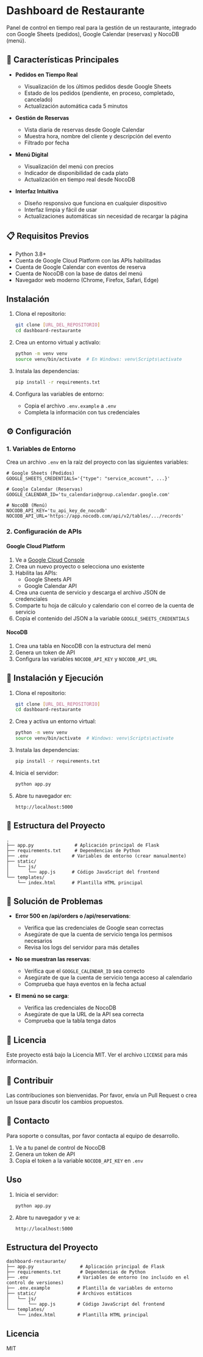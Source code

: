 # Dashboard de Restaurante

Panel de control en tiempo real para la gestión de un restaurante, integrado con Google Sheets (pedidos), Google Calendar (reservas) y NocoDB (menú).

## 🌟 Características Principales

- **Pedidos en Tiempo Real**
  - Visualización de los últimos pedidos desde Google Sheets
  - Estado de los pedidos (pendiente, en proceso, completado, cancelado)
  - Actualización automática cada 5 minutos

- **Gestión de Reservas**
  - Vista diaria de reservas desde Google Calendar
  - Muestra hora, nombre del cliente y descripción del evento
  - Filtrado por fecha

- **Menú Digital**
  - Visualización del menú con precios
  - Indicador de disponibilidad de cada plato
  - Actualización en tiempo real desde NocoDB

- **Interfaz Intuitiva**
  - Diseño responsivo que funciona en cualquier dispositivo
  - Interfaz limpia y fácil de usar
  - Actualizaciones automáticas sin necesidad de recargar la página

## 📋 Requisitos Previos

- Python 3.8+
- Cuenta de Google Cloud Platform con las APIs habilitadas
- Cuenta de Google Calendar con eventos de reserva
- Cuenta de NocoDB con la base de datos del menú
- Navegador web moderno (Chrome, Firefox, Safari, Edge)

## Instalación

1. Clona el repositorio:
   ```bash
   git clone [URL_DEL_REPOSITORIO]
   cd dashboard-restaurante
   ```

2. Crea un entorno virtual y actívalo:
   ```bash
   python -m venv venv
   source venv/bin/activate  # En Windows: venv\Scripts\activate
   ```

3. Instala las dependencias:
   ```bash
   pip install -r requirements.txt
   ```

4. Configura las variables de entorno:
   - Copia el archivo `.env.example` a `.env`
   - Completa la información con tus credenciales

## ⚙️ Configuración

### 1. Variables de Entorno
Crea un archivo `.env` en la raíz del proyecto con las siguientes variables:

```env
# Google Sheets (Pedidos)
GOOGLE_SHEETS_CREDENTIALS='{"type": "service_account", ...}'

# Google Calendar (Reservas)
GOOGLE_CALENDAR_ID='tu_calendario@group.calendar.google.com'

# NocoDB (Menú)
NOCODB_API_KEY='tu_api_key_de_nocodb'
NOCODB_API_URL='https://app.nocodb.com/api/v2/tables/.../records'
```

### 2. Configuración de APIs

#### Google Cloud Platform
1. Ve a [Google Cloud Console](https://console.cloud.google.com/)
2. Crea un nuevo proyecto o selecciona uno existente
3. Habilita las APIs:
   - Google Sheets API
   - Google Calendar API
4. Crea una cuenta de servicio y descarga el archivo JSON de credenciales
5. Comparte tu hoja de cálculo y calendario con el correo de la cuenta de servicio
6. Copia el contenido del JSON a la variable `GOOGLE_SHEETS_CREDENTIALS`

#### NocoDB
1. Crea una tabla en NocoDB con la estructura del menú
2. Genera un token de API
3. Configura las variables `NOCODB_API_KEY` y `NOCODB_API_URL`

## 🚀 Instalación y Ejecución

1. Clona el repositorio:
   ```bash
   git clone [URL_DEL_REPOSITORIO]
   cd dashboard-restaurante
   ```

2. Crea y activa un entorno virtual:
   ```bash
   python -m venv venv
   source venv/bin/activate  # Windows: venv\Scripts\activate
   ```

3. Instala las dependencias:
   ```bash
   pip install -r requirements.txt
   ```

4. Inicia el servidor:
   ```bash
   python app.py
   ```

5. Abre tu navegador en:
   ```
   http://localhost:5000
   ```

## 📝 Estructura del Proyecto

```
.
├── app.py               # Aplicación principal de Flask
├── requirements.txt     # Dependencias de Python
├── .env                # Variables de entorno (crear manualmente)
├── static/
│   └── js/
│       └── app.js      # Código JavaScript del frontend
└── templates/
    └── index.html      # Plantilla HTML principal
```

## 🔧 Solución de Problemas

- **Error 500 en /api/orders o /api/reservations**:
  - Verifica que las credenciales de Google sean correctas
  - Asegúrate de que la cuenta de servicio tenga los permisos necesarios
  - Revisa los logs del servidor para más detalles

- **No se muestran las reservas**:
  - Verifica que el `GOOGLE_CALENDAR_ID` sea correcto
  - Asegúrate de que la cuenta de servicio tenga acceso al calendario
  - Comprueba que haya eventos en la fecha actual

- **El menú no se carga**:
  - Verifica las credenciales de NocoDB
  - Asegúrate de que la URL de la API sea correcta
  - Comprueba que la tabla tenga datos

## 📄 Licencia

Este proyecto está bajo la Licencia MIT. Ver el archivo `LICENSE` para más información.

## 🤝 Contribuir

Las contribuciones son bienvenidas. Por favor, envía un Pull Request o crea un Issue para discutir los cambios propuestos.

## 📧 Contacto

Para soporte o consultas, por favor contacta al equipo de desarrollo.
1. Ve a tu panel de control de NocoDB
2. Genera un token de API
3. Copia el token a la variable `NOCODB_API_KEY` en `.env`

## Uso

1. Inicia el servidor:
   ```bash
   python app.py
   ```

2. Abre tu navegador y ve a:
   ```
   http://localhost:5000
   ```

## Estructura del Proyecto

```
dashboard-restaurante/
├── app.py                 # Aplicación principal de Flask
├── requirements.txt       # Dependencias de Python
├── .env                  # Variables de entorno (no incluido en el control de versiones)
├── .env.example          # Plantilla de variables de entorno
├── static/               # Archivos estáticos
│   └── js/
│       └── app.js        # Código JavaScript del frontend
└── templates/
    └── index.html        # Plantilla HTML principal
```

## Licencia

MIT
